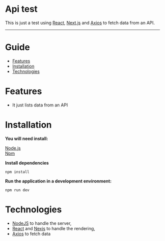 # Api test 

This is just a test using [React](https://reactjs.org), [Next.js](https://nextjs.org/) and [Axios](https://www.npmjs.com/package/react-axios) to fetch data from an API.

---

# Guide

* [Features](#features)
* [Installation](#installation)
* [Technologies](#technologies)

# Features

*  It just lists data from an API


# Installation

**You will need install:**

 [Node.js](https://nodejs.org/en/download/) <br />
 [Npm](https://www.npmjs.com/) 

**Install dependencies**

```npm install```


**Run the application in a development environment:**

```npm run dev```

# Technologies

* [NodeJS](https://nodejs.org/en/) to handle the server, 
* [React](https://reactjs.org) and [Nexjs](https://nodejs.org/en/) to handle the rendering, 
* [Axios](https://www.npmjs.com/package/react-axios) to fetch data

##

